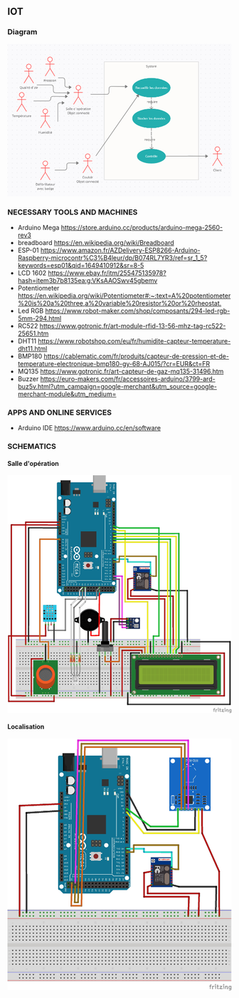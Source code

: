 ## IOT

### Diagram

<img src="./Diagram.png">

### NECESSARY TOOLS AND MACHINES

- Arduino Mega <https://store.arduino.cc/products/arduino-mega-2560-rev3>
- breadboard <https://en.wikipedia.org/wiki/Breadboard>
- ESP-01 <https://www.amazon.fr/AZDelivery-ESP8266-Arduino-Raspberry-microcontr%C3%B4leur/dp/B074RL7YR3/ref=sr_1_5?keywords=esp01&qid=1649410912&sr=8-5>
- LCD 1602 <https://www.ebay.fr/itm/255475135978?hash=item3b7b8135ea:g:VKsAAOSwv45gbemv>
- Potentiometer <https://en.wikipedia.org/wiki/Potentiometer#:~:text=A%20potentiometer%20is%20a%20three,a%20variable%20resistor%20or%20rheostat.>
- Led RGB <https://www.robot-maker.com/shop/composants/294-led-rgb-5mm-294.html>
- RC522 <https://www.gotronic.fr/art-module-rfid-13-56-mhz-tag-rc522-25651.htm>
- DHT11 <https://www.robotshop.com/eu/fr/humidite-capteur-temperature-dht11.html>
- BMP180 <https://cablematic.com/fr/produits/capteur-de-pression-et-de-temperature-electronique-bmp180-gy-68-AJ015/?cr=EUR&ct=FR>
- MQ135 <https://www.gotronic.fr/art-capteur-de-gaz-mq135-31496.htm>
- Buzzer <https://euro-makers.com/fr/accessoires-arduino/3799-ard-buz5v.html?utm_campaign=google-merchant&utm_source=google-merchant-module&utm_medium=>

### APPS AND ONLINE SERVICES

- Arduino IDE <https://www.arduino.cc/en/software>

### SCHEMATICS

#### Salle d'opération

<img src="./arduino/salleOperation/cabling%20scheme.jpg">

#### Localisation

<img src="./arduino/lecteur%20NFC/cabling_scheme_nfc_esp.jpg">